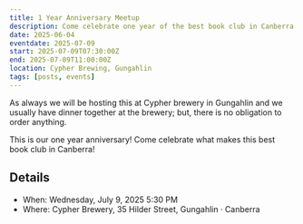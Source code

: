 ```yaml
---
title: 1 Year Anniversary Meetup 
description: Come celebrate one year of the best book club in Canberra.
date: 2025-06-04
eventdate: 2025-07-09
start: 2025-07-09T07:30:00Z
end: 2025-07-09T11:00:00Z
location: Cypher Brewing, Gungahlin
tags: [posts, events]
---
```



As always we will be hosting this at Cypher brewery in Gungahlin and we usually have dinner together at the brewery; but, there is no obligation to order anything.

This is our one year anniversary! Come celebrate what makes this best book club in Canberra!

## Details

- When: Wednesday, July 9, 2025 5:30 PM 
- Where: Cypher Brewery, 35 Hilder Street, Gungahlin · Canberra
